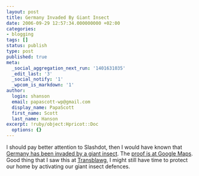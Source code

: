 ```yaml
---
layout: post
title: Germany Invaded By Giant Insect
date: 2006-09-29 12:57:34.000000000 +02:00
categories:
- blogging
tags: []
status: publish
type: post
published: true
meta:
  _social_aggregation_next_run: '1401631035'
  _edit_last: '3'
  _social_notify: '1'
  _wpcom_is_markdown: '1'
author:
  login: shanson
  email: papascott-wp@gmail.com
  display_name: PapaScott
  first_name: Scott
  last_name: Hanson
excerpt: !ruby/object:Hpricot::Doc
  options: {}
---
```

<p>I should pay better attention to Slashdot, then I would have known that <a href="http://slashdot.org/articles/06/09/28/1517229.shtml">Germany has been invaded by a giant insect</a>. The <a href="http://maps.google.com/maps?hl=en&amp;t=k&amp;q=Germany&amp;ie=UTF8&amp;z=18&amp;ll=48.857699,10.205451&amp;spn=0.002404,0.006738&amp;om=1">proof is at Google Maps</a>. Good thing that I saw this at <a href="http://www.margaret-marks.com/Transblawg/archives/002106.html">Transblawg</a>, I might still have time to protect our home by activating our giant insect defences.</p>
